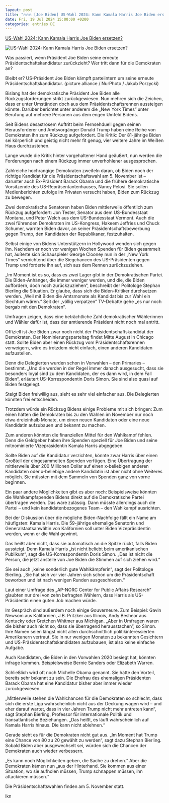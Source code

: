 ```yaml
---
layout: post
title: "🔥🔥🔥 [Joe Biden] US-Wahl 2024: Kann Kamala Harris Joe Biden ersetzen?"
date: Fri, 19 Jul 2024 15:00:00 +0200
categories: entries DE
---
```

[US-Wahl 2024: Kann Kamala Harris Joe Biden ersetzen?](https://www.deutschlandfunk.de/biden-us-wahl-ruecktritt-demokraten-100.html)

![US-Wahl 2024: Kann Kamala Harris Joe Biden ersetzen?](https://bilder.deutschlandfunk.de/f5/35/29/14/f5352914-de05-4c3e-9a49-109940508a88/biden-weggehen-100-1920x1080.jpg)

Was passiert, wenn Präsident Joe Biden seine erneute Präsidentschaftskandidatur zurückzieht? Wer tritt dann für die Demokraten an?

Bleibt er? US-Präsident Joe Biden kämpft parteiintern um seine erneute Präsidentschaftskandidatur. (picture alliance / NurPhoto / Jakub Porzycki)

Bislang hat der demokratische Präsident Joe Biden alle Rückzugsforderungen strikt zurückgewiesen. Nun mehren sich die Zeichen, dass er unter Umständen doch aus dem Präsidentschaftsrennen aussteigen könnte. Darüber berichtet unter anderem die „New York Times“ unter Berufung auf mehrere Personen aus dem engen Umfeld Bidens.

Seit Bidens desaströsem Auftritt beim Fernsehduell gegen seinen Herausforderer und Amtsvorgänger Donald Trump haben eine Reihe von Demokraten ihn zum Rückzug aufgefordert. Die Kritik: Der 81-jährige Biden sei körperlich und geistig nicht mehr fit genug, vier weitere Jahre im Weißen Haus durchzustehen.

Lange wurde die Kritik hinter vorgehaltener Hand geäußert, nun werden die Forderungen nach einem Rückzug immer unverhohlener ausgesprochen.

Zahlreiche hochrangige Demokraten zweifeln daran, ob Biden noch der richtige Kandidat für die Präsidentschaftswahl am 5. November ist – darunter auch Ex-Präsident Barack Obama und die frühere demokratische Vorsitzende des US-Repräsentantenhauses, Nancy Pelosi. Sie sollen Medienberichten zufolge im Privaten versucht haben, Biden zum Rückzug zu bewegen.

Zwei demokratische Senatoren haben Biden mittlerweile öffentlich zum Rückzug aufgefordert: Jon Tester, Senator aus dem US-Bundesstaat Montana, und Peter Welch aus dem US-Bundesstaat Vermont. Auch die zwei führenden Demokraten im US-Kongress, Hakeem Jeffries und Chuck Schumer, warnten Biden davor, an seiner Präsidentschaftsbewerbung gegen Trump, den Kandidaten der Republikaner, festzuhalten.

Selbst einige von Bidens Unterstützern in Hollywood wenden sich gegen ihn. Nachdem er noch vor wenigen Wochen Spenden für Biden gesammelt hat, äußerte sich Schauspieler George Clooney nun in der „New York Times“ vernichtend über die Siegchancen des US-Präsidenten gegen Trump und forderte ihn auf, sich aus dem Rennen zurückzuziehen.

„Im Moment ist es so, dass es zwei Lager gibt in der Demokratischen Partei. Die Biden-Anhänger, die immer weniger werden, und die, die Biden auffordern, doch noch zurückzuziehen“, beschreibt der Politologe Stephan Bierling die Situation. Er glaube, dass sich die Biden-Kritiker durchsetzen werden. „Weil mit Biden die Amtsmonate als Kandidat bis zur Wahl ein Siechtum wären.“ Seit der „völlig verpatzen“ TV-Debatte gehe „es nur noch bergab mit den Demokraten“.

Umfragen zeigen, dass eine beträchtliche Zahl demokratischer Wählerinnen und Wähler dafür ist, dass der amtierende Präsident nicht noch mal antritt.

Offiziell ist Joe Biden zwar noch nicht der Präsidentschaftskandidat der Demokraten. Der Nominierungsparteitag findet Mitte August in Chicago statt. Sollte Biden aber einen Rückzug vom Präsidentschaftsrennen verweigern, wäre es trotzdem nicht einfach, einen anderen Kandidaten aufzustellen.

Denn die Delegierten wurden schon in Vorwahlen – den Primaries – bestimmt. „Und die werden in der Regel immer danach ausgesucht, dass sie besonders loyal sind zu dem Kandidaten, der es dann wird, in dem Fall Biden“, erläutert US-Korrespondentin Doris Simon. Sie sind also quasi auf Biden festgelegt.

Steigt Biden freiwillig aus, sieht es sehr viel einfacher aus. Die Delegierten könnten frei entscheiden.

Trotzdem würde ein Rückzug Bidens einige Probleme mit sich bringen: Zum einen hätten die Demokraten bis zu den Wahlen im November nur noch etwa dreieinhalb Monate, um einen neuen Kandidaten oder eine neue Kandidatin aufzubauen und bekannt zu machen.

Zum anderen könnten die finanziellen Mittel für den Wahlkampf fehlen. Denn die Geldgeber haben ihre Spenden speziell für Joe Biden und seine mitnominierte Vizepräsidentin Kamala Harris abgegeben.

Sollte Biden auf die Kandidatur verzichten, könnte zwar Harris über einen Großteil der eingesammelten Spenden verfügen. Eine Übertragung der mittlerweile über 200 Millionen Dollar auf einen x-beliebigen anderen Kandidaten oder x-beliebige andere Kandidatin ist aber nicht ohne Weiteres möglich. Sie müssten mit dem Sammeln von Spenden ganz von vorne beginnen.

Ein paar andere Möglichkeiten gibt es aber noch: Beispielsweise könnten die Wahlkampfspenden Bidens direkt auf die Demokratische Partei übertragen werden. Das wäre zulässig. Dann müsste allerdings auch die Partei – und kein kandidatenbezogenes Team – den Wahlkampf ausrichten.

Bei der Diskussion über die mögliche Biden-Nachfolge fällt ein Name am häufigsten: Kamala Harris. Die 59-jährige ehemalige Senatorin und Generalstaatsanwältin von Kalifornien soll unter Biden Vizepräsidentin werden, wenn er die Wahl gewinnt.

Das heißt aber nicht, dass sie automatisch an die Spitze rückt, falls Biden aussteigt. Denn Kamala Harris „ist nicht beliebt beim amerikanischen Publikum“, sagt die US-Korrespondentin Doris Simon. „Das ist nicht die Person, die jetzt anstelle von Joe Biden die Stimmen auf sich ziehen wird.“

Sie sei auch „keine sonderlich gute Wahlkämpferin“, sagt der Politologe Bierling. „Sie hat sich vor vier Jahren sich schon um die Präsidentschaft beworben und ist nach wenigen Runden ausgeschieden.“

Laut einer Umfrage des „AP-NORC Center for Public Affairs Research“ glaubten nur drei von zehn befragten Wählern, dass Harris als US-Präsidentin einen guten Job machen würde.

Im Gespräch sind außerdem noch einige Gouverneure. Zum Beispiel: Gavin Newsom aus Kalifornien, J.B. Pritzker aus Illinois, Andy Beshear aus Kentucky oder Gretchen Whitmer aus Michigan. „Aber in Umfragen waren die bisher auch nicht so, dass sie überragend herausstachen“, so Simon. Ihre Namen seien längst nicht allen durchschnittlich politikinteressierten Amerikanern vertraut. Sie in nur wenigen Monaten zu bekannten Gesichtern und US-Präsidentschaftskandidaten aufzubauen, ist also keine einfache Aufgabe.

Auch Kandidaten, die Biden in den Vorwahlen 2020 besiegt hat, könnten infrage kommen. Beispielsweise Bernie Sanders oder Elizabeth Warren.

Schließlich wird oft noch Michelle Obama genannt. Sie hätte den Vorteil, bereits sehr bekannt zu sein. Die Ehefrau des ehemaligen Präsidenten Barack Obama hat eine Kandidatur bisher aber immer wieder zurückgewiesen.

„Mittlerweile stehen die Wahlchancen für die Demokraten so schlecht, dass sich die erste Liga wahrscheinlich nicht aus der Deckung wagen wird – und eher darauf wartet, dass in vier Jahren Trump nicht mehr antreten kann“, sagt Stephan Bierling, Professor für internationale Politik und transatlantische Beziehungen. „Das heißt, es läuft wahrscheinlich auf Kamala Harris hinaus. Die kann nicht ablehnen.“

Gerade sieht es für die Demokraten nicht gut aus. „Im Moment hat Trump eine Chance von 80 zu 20 gewählt zu werden“, sagt dazu Stephan Bierling. Sobald Biden aber ausgewechselt sei, würden sich die Chancen der Demokraten auch wieder verbessern.

„Es kann noch Möglichkeiten geben, die Sache zu drehen.“ Aber die Demokraten kämen nun „aus der Hinterhand. Sie kommen aus einer Situation, wo sie aufholen müssen, Trump schnappen müssen, ihn attackieren müssen.“

Die Präsidentschaftswahlen finden am 5. November statt.

lkn

